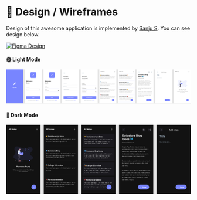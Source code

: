 # 🍄 Design / Wireframes

Design of this awesome application is implemented by [Sanju S](https://github.com/Spikeysanju). You can see design below.

[![Figma Design](https://img.shields.io/badge/Figma-Design-pink.svg?style=for-the-badge&logo=figma)](https://www.figma.com/file/6TPCaBtOmfXQ48bYIkpDi6/NotyKT)

#### 🌞 Light Mode

![Light Mode Design](https://github.com/PatilShreyas/NotyKT/blob/master/noty-android/art/figma-light-mode.png?raw=true)

#### 🌙 Dark Mode

![Dark Mode Design](https://github.com/PatilShreyas/NotyKT/blob/master/noty-android/art/figma-dark-mode.png?raw=true)